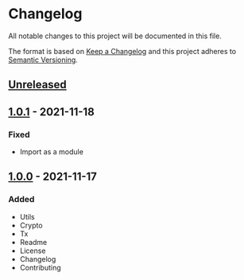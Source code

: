 # Changelog

All notable changes to this project will be documented in this file.

The format is based on [Keep a Changelog](https://keepachangelog.com/en/1.0.0/)
and this project adheres to [Semantic Versioning](https://semver.org/spec/v2.0.0.html).

## [Unreleased]

## [1.0.1] - 2021-11-18
### Fixed
- Import as a module

## [1.0.0] - 2021-11-17
### Added
- Utils
- Crypto
- Tx
- Readme
- License
- Changelog
- Contributing

[Unreleased]: https://github.com/adshares/ads-js/compare/v1.0.1...HEAD

[1.0.1]: https://github.com/adshares/ads-js/compare/v1.0.0...v1.0.1
[1.0.0]: https://github.com/adshares/ads-js/releases/tag/v1.0.0
